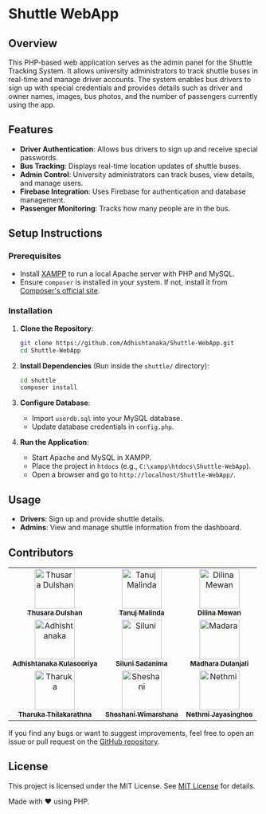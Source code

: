 # Shuttle WebApp

## Overview

This PHP-based web application serves as the admin panel for the Shuttle Tracking System. It allows university administrators to track shuttle buses in real-time and manage driver accounts. The system enables bus drivers to sign up with special credentials and provides details such as driver and owner names, images, bus photos, and the number of passengers currently using the app.

## Features

- **Driver Authentication**: Allows bus drivers to sign up and receive special passwords.
- **Bus Tracking**: Displays real-time location updates of shuttle buses.
- **Admin Control**: University administrators can track buses, view details, and manage users.
- **Firebase Integration**: Uses Firebase for authentication and database management.
- **Passenger Monitoring**: Tracks how many people are in the bus.

## Setup Instructions

### Prerequisites

- Install [XAMPP](https://www.apachefriends.org/download.html) to run a local Apache server with PHP and MySQL.
- Ensure `composer` is installed in your system. If not, install it from [Composer's official site](https://getcomposer.org/download/).

### Installation

1. **Clone the Repository**:
   ```sh
   git clone https://github.com/Adhishtanaka/Shuttle-WebApp.git
   cd Shuttle-WebApp
   ```

2. **Install Dependencies** (Run inside the `shuttle/` directory):
   ```sh
   cd shuttle
   composer install
   ```

3. **Configure Database**:
   - Import `userdb.sql` into your MySQL database.
   - Update database credentials in `config.php`.

4. **Run the Application**:
   - Start Apache and MySQL in XAMPP.
   - Place the project in `htdocs` (e.g., `C:\xampp\htdocs\Shuttle-WebApp`).
   - Open a browser and go to `http://localhost/Shuttle-WebApp/`.

## Usage

- **Drivers**: Sign up and provide shuttle details.
- **Admins**: View and manage shuttle information from the dashboard.

## Contributors

<table>
  <tr>
    <td align="center">
       <img src="https://github.com/tdulshan3.png" width="80px;" alt="Thusara Dulshan"/><br />
       <a href="https://github.com/tdulshan3"><sub><b>Thusara Dulshan</b></sub></a>
    </td>
    <td align="center">
       <img src="https://github.com/TanujMalinda.png" width="80px;" alt="Tanuj Malinda"/><br />
       <a href="https://github.com/TanujMalinda"><sub><b>Tanuj Malinda</b></sub></a>
    </td>
      <td align="center">
       <img src="https://github.com/dilinamewan.png" width="80px;" alt="Dilina Mewan"/><br />
       <a href="https://github.com/dilinamewan"><sub><b>Dilina Mewan</b></sub></a>
    </td>
       </tr>
   <tr>
  <td align="center">
       <img src="https://github.com/Adhishtanaka.png" width="80px;" alt="Adhishtanaka"/><br />
       <a href="https://github.com/Adhishtanaka"><sub><b>Adhishtanaka Kulasooriya</b></sub></a>
    </td>
    <td align="center">
       <img src="https://github.com/Siluni28270.png" width="80px;" alt="Siluni"/><br />
       <a href="https://github.com/Siluni28270"><sub><b>Siluni Sadanima</b></sub></a>
    </td>
       <td align="center">
       <img src="https://github.com/Madharaa.png" width="80px;" alt="Madara"/><br />
       <a href="https://github.com/Madharaa"><sub><b>Madhara Dulanjali</b></sub></a>
    </td>
  </tr>
      <tr>
  <td align="center">
       <img src="https://github.com/ThilakarathnaMTM.png" width="80px;" alt="Tharuka"/><br />
       <a href="https://github.com/ThilakarathnaMTM"><sub><b>Tharuka Thilakarathna</b></sub></a>
    </td>
    <td align="center">
       <img src="https://github.com/SheshaniWimarshana.png" width="80px;" alt="Sheshani"/><br />
       <a href="https://github.com/SheshaniWimarshana"><sub><b>Sheshani Wimarshana</b></sub></a>
    </td>
         <td align="center">
       <img src="https://github.com/Nethmijayasinghee.png" width="80px;" alt="Nethmi"/><br />
       <a href="https://github.com/Nethmijayasinghee"><sub><b>Nethmi Jayasinghee</b></sub></a>
    </td>
  </tr>
</table>

If you find any bugs or want to suggest improvements, feel free to open an issue or pull request on the [GitHub repository](https://github.com/Adhishtanaka/Shuttle-app/pulls).

## License
This project is licensed under the MIT License. See [MIT License](LICENSE) for details.

Made with ❤️ using PHP.

